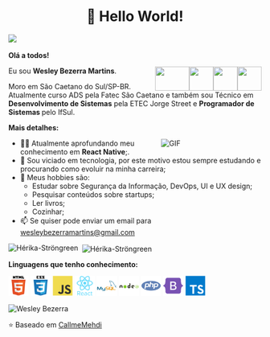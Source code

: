 <h1 align="center">👋 Hello World! </h1>
<img src="https://camo.githubusercontent.com/5dc6ee33381917e41fc9c4951799268998f11a9b864399bf79a0842e4f9b194d/68747470733a2f2f692e696d6775722e636f6d2f315a76566b44632e676966">
<p align="left" > 
  <b>Olá a todos!</b>
</p>
<a href="https://github.com/wesleybmartins124" target="_blank">
  <img align="right" src="https://cdn.iconscout.com/icon/free/png-256/github-108-438008.png" width="48px" height="48px">
</a>
<a href="https://www.instagram.com/wesley_bmartins/" target="_blank">
  <img align="right" src="https://cdn.icon-icons.com/icons2/1211/PNG/512/1491579602-yumminkysocialmedia36_83067.png" width="48px" height="48px">
</a>
<a href="https://www.linkedin.com/in/wesley-bezerra-0579811a2/" target="_blank">
  <img align="right" src="https://i.ibb.co/Kx2GSrT/linkedin.png" width="48px" height="48px">
</a>
<a href="https://wesleybmartins124.github.io/Wesley-Martins---Portofolio/" target="_blank">
  <img align="right" src="https://i.imgur.com/iS7g7lm.png" width="68px" height="48px">
</a>
<p align="left" >
Eu sou <b> Wesley Bezerra Martins</b>.
</p>

<p align="left" >
Moro em São Caetano do Sul/SP-BR.<br />
  Atualmente curso ADS pela Fatec São Caetano
  e também sou Técnico em <b>Desenvolvimento de Sistemas</b> pela ETEC Jorge Street
  e <b>Programador de Sistemas </b> pelo IfSul. 
</p>

**Mais detalhes:**

<img align="right" alt="GIF" src="https://octocat-generator-assets.githubusercontent.com/my-octocat-1624642132375.png" width="200px" />

- 👩‍💻 Atualmente aprofundando meu conhecimento em **React Native**;. 
- 💼 Sou viciado em tecnologia, por este motivo estou sempre estudando e procurando como evoluir na minha carreira;
- 👾 Meus hobbies são: 
  - Estudar sobre Segurança da Informação, DevOps, UI e UX design; 
  - Pesquisar conteúdos sobre startups;
  - Ler livros;
  - Cozinhar;
- 📫 Se quiser pode enviar um email para wesleybezerramartins@gmail.com

<p>
  <img align="left" src="https://github-readme-stats.vercel.app/api/top-langs/?username=wesleybmartins124&layout=compact&theme=graywhite&title_color=268bd2" alt="Hérika-Ströngreen" />
</p>
<p>&nbsp;
  <img align="center" src="https://github-readme-stats.vercel.app/api?username=wesleybmartins124&count_private=true&show_icons=true&theme=graywhite&icon_color=268bd2&title_color=268bd2" alt="Hérika-Ströngreen" />
</p>

**Linguagens que tenho conhecimento:**  

<p align="left">
<img src="https://raw.githubusercontent.com/devicons/devicon/master/icons/html5/html5-original-wordmark.svg" alt="html5" width="40" height="40"/> 
<img src="https://raw.githubusercontent.com/devicons/devicon/master/icons/css3/css3-original-wordmark.svg" alt="css3" width="40" height="40"/> 
<img src="https://raw.githubusercontent.com/devicons/devicon/master/icons/javascript/javascript-original.svg" alt="javascript" width="40" height="40"/> 
<img src="https://raw.githubusercontent.com/devicons/devicon/master/icons/react/react-original-wordmark.svg" alt="react" width="40" height="40"/>  
<img src="https://raw.githubusercontent.com/devicons/devicon/master/icons/mysql/mysql-original-wordmark.svg" alt="mysql" width="40" height="40"/>  
<img src="https://raw.githubusercontent.com/devicons/devicon/master/icons/nodejs/nodejs-original-wordmark.svg" alt="nodejs" width="40" height="40"/> 
<img src="https://raw.githubusercontent.com/devicons/devicon/master/icons/php/php-plain.svg" alt="PHP" width="40" height="40" />
<img src="https://raw.githubusercontent.com/devicons/devicon/master/icons/bootstrap/bootstrap-plain.svg" alt="Bootstrap" width="40" height="40" />
<img src="https://raw.githubusercontent.com/devicons/devicon/master/icons/typescript/typescript-plain.svg" alt="typescript" width="40" height="40" />
</p>




<p align="left"> <img src="https://komarev.com/ghpvc/?username=wesleybmartins124" alt="Wesley Bezerra" /> </p>

⭐️ Baseado em [CallmeMehdi](https://github.com/CallmeMehdi)


<!--
**wesleybmartins124/wesleybmartins124** is a ✨ _special_ ✨ repository because its `README.md` (this file) appears on your GitHub profile.

Here are some ideas to get you started:

- 🔭 I’m currently working on ...
- 🌱 I’m currently learning ...
- 👯 I’m looking to collaborate on ...
- 🤔 I’m looking for help with ...
- 💬 Ask me about ...
- 📫 How to reach me: ...
- 😄 Pronouns: ...
- ⚡ Fun fact: ...
-->
